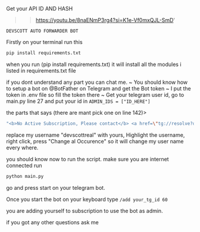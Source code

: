Get your API ID AND HASH 
>> https://youtu.be/8naENmP3rg4?si=K1e-Vf0mxQJL-SmD'

```DEVSCOTT AUTO FORWARDER BOT```


Firstly on your terminal run this 
```bash
pip install requirements.txt
```


when you run (pip install requirements.txt) it will install all the modules i listed in requirements.txt file

if you dont understand any part you can chat me.
 ~ You should know how to setup a bot on @BotFather on Telegram and get the Bot token
 ~ I put the token in .env file so fill the token there
 ~ Get your telegram user id, go to main.py line 27 and put your id in ```ADMIN_IDS = ["ID_HERE"] ```

the parts that says (there are mant pick one on line 142)>
```bash
"<b>No Active Subscription, Please contact</b> <a href=\"tg://resolve?domain=devscottreal\">Admin</a>",
```
replace my username "devscottreal" with yours, Highlight the username, right click, press "Change al Occurence"
so it will change my user name every where.

you should know now to run the script.
make sure you are internet connected
run 
```bash
python main.py
```
go and press start on your telegram bot.

Once you start the bot on your keyboard type `/add your_tg_id 60`

you are adding yourself to subscription to use the bot as admin.

if you got any other questions ask me
